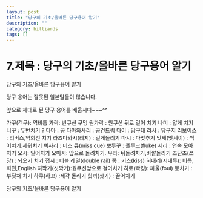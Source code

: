 ```yaml
---
layout: post
title: "당구의 기초/올바른 당구용어 알기"
description: ""
category: billiards
tags: []
---
```


# 7.제목 : 당구의 기초/올바른 당구용어 알기

당구의 기초/올바른 당구용어 알기

 

당구 용어는 잘못된 일본말들이 많습니다.

앞으로 제대로 된 당구 용어를 배웁시다~~~^^

 

가꾸(객구): 역비틈 
가락: 빈쿠션 
구멍 원가락 : 원쿠션 뒤로 걸어 치기 
나미 : 얇게 치기 
니꾸 : 두번치기 ? 
다마 : 공 
다마와사리 : 공건드림 
다이 : 당구대 
라사 : 당구지 
리보이스 : 리버스,역회전 치기 
라즈마와시(레지) : 길게돌리기 
마시 : 다맞추기 
맛세(맛세이) : 찍어치기.세워치기 
삑사리 : 미스 큐(miss cue) 
뽀루꾸 : 플루크(fluke) 
세리 : 연속 모아치기 
오시: 밀어치기 
오마시: 앞으로 돌려치기. 
우라: 뒤돌려치기,바깥돌리기 
조단조(쪼당) : 되오기 치기 
접시 : 더블 레일(double rail) 
쫑 : 키스(kiss) 
히내리(시내루): 비틈,회전,English 
히깍기(싯깍기):원쿠션앞으로 걸어치기 
히로(빡킹): 파울(foul) 
쫑치기 : 부딪쳐 치기 
하쿠(하꼬) :제각 돌리기 
힛끼(싯기) : 끌어치기 

 

당구의 기초/올바른 당구용어 알기